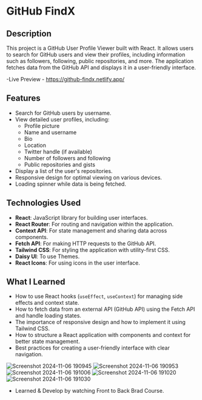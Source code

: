 # GitHub FindX

## Description

This project is a GitHub User Profile Viewer built with React. It allows users to search for GitHub users and view their profiles, including information such as followers, following, public repositories, and more. The application fetches data from the GitHub API and displays it in a user-friendly interface.

-Live Preview - https://github-findx.netlify.app/

## Features

- Search for GitHub users by username.
- View detailed user profiles, including:
  - Profile picture
  - Name and username
  - Bio
  - Location
  - Twitter handle (if available)
  - Number of followers and following
  - Public repositories and gists
- Display a list of the user's repositories.
- Responsive design for optimal viewing on various devices.
- Loading spinner while data is being fetched.

## Technologies Used

- **React**: JavaScript library for building user interfaces.
- **React Router**: For routing and navigation within the application.
- **Context API**: For state management and sharing data across components.
- **Fetch API**: For making HTTP requests to the GitHub API.
- **Tailwind CSS**: For styling the application with utility-first CSS.
- **Daisy UI**: To use Themes.
- **React Icons**: For using icons in the user interface.

## What I Learned

- How to use React hooks (`useEffect`, `useContext`) for managing side effects and context state.
- How to fetch data from an external API (GitHub API) using the Fetch API and handle loading states.
- The importance of responsive design and how to implement it using Tailwind CSS.
- How to structure a React application with components and context for better state management.
- Best practices for creating a user-friendly interface with clear navigation.
  
![Screenshot 2024-11-06 190945](https://github.com/user-attachments/assets/b4f9d8ab-66c4-4ff1-856b-deba4ec9e8cd)
![Screenshot 2024-11-06 190953](https://github.com/user-attachments/assets/b7556b68-f0c4-4a6d-9f25-34412b250f6e)
![Screenshot 2024-11-06 191006](https://github.com/user-attachments/assets/2817b9a4-5ef8-4634-9eb2-bf18fa3647c7)
![Screenshot 2024-11-06 191020](https://github.com/user-attachments/assets/cfde0961-06ab-4fb8-8acc-8793d92fefb3)
![Screenshot 2024-11-06 191030](https://github.com/user-attachments/assets/9b26f345-0230-4790-8ff8-8dd73d04eb82)


- Learned & Develop by watching Front to Back Brad Course.
